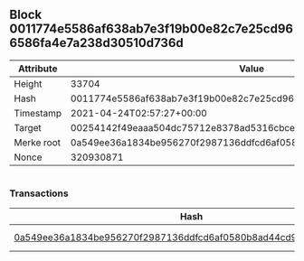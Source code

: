 ## Block 0011774e5586af638ab7e3f19b00e82c7e25cd966586fa4e7a238d30510d736d

Attribute | Value
--- | ---
Height | 33704
Hash | 0011774e5586af638ab7e3f19b00e82c7e25cd966586fa4e7a238d30510d736d
Timestamp | 2021-04-24T02:57:27+00:00
Target | 00254142f49eaaa504dc75712e8378ad5316cbcead634704b3734b6271167cc4
Merke root | 0a549ee36a1834be956270f2987136ddfcd6af0580b8ad44cd9cda6e093b31ac
Nonce | 320930871

```

```

### Transactions

Hash | Amount
--- | ---
[0a549ee36a1834be956270f2987136ddfcd6af0580b8ad44cd9cda6e093b31ac](0a549ee36a1834be956270f2987136ddfcd6af0580b8ad44cd9cda6e093b31ac.md) | 10.00000000 SKEPTI 
